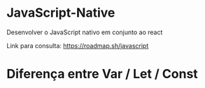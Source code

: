 # JavaScript-Native
 Desenvolver o JavaScript nativo em conjunto ao react


Link para consulta: 
https://roadmap.sh/javascript


# Diferença entre Var / Let / Const

